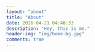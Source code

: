```yaml
---
layout: "about"
title: "About"
date: 2016-04-21 04:48:33
description: "Hey, this is me."
header-img: "img/home-bg.jpg"
comments: true
---
```

